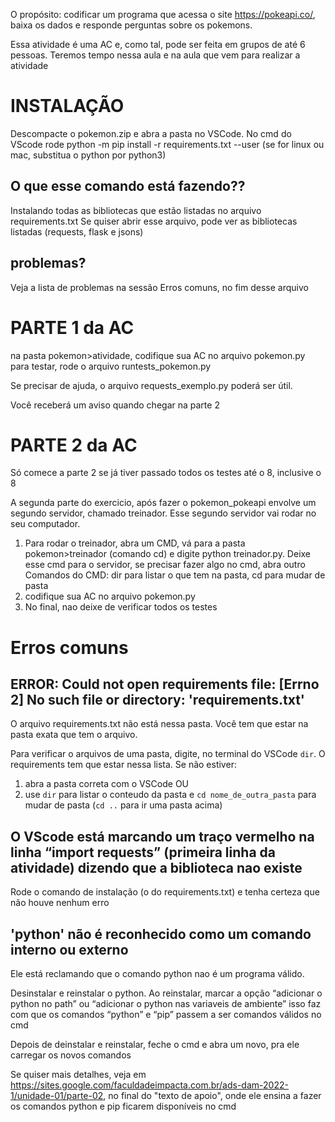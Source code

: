 O propósito: codificar um programa que acessa o site https://pokeapi.co/,
baixa os dados e responde perguntas sobre os pokemons.

Essa atividade é uma AC e, como tal, pode ser feita em grupos de até 6 pessoas.
Teremos tempo nessa aula e na aula que vem para realizar a atividade

# INSTALAÇÃO

Descompacte o pokemon.zip e abra a pasta no VSCode. No cmd do VScode rode 
python -m pip install -r requirements.txt --user 
(se for linux ou mac, substitua o python por python3)

## O que esse comando está fazendo??

Instalando todas as bibliotecas que estão listadas no arquivo requirements.txt
Se quiser abrir esse arquivo, pode ver as bibliotecas listadas (requests, flask e jsons)

## problemas?

Veja a lista de problemas na sessão Erros comuns, no fim desse arquivo

# PARTE 1 da AC

na pasta pokemon>atividade, codifique sua AC no arquivo pokemon.py
para testar, rode o arquivo runtests_pokemon.py

Se precisar de ajuda, o arquivo requests_exemplo.py poderá ser útil.

Você receberá um aviso quando chegar na parte 2

# PARTE 2 da AC

Só comece a parte 2 se já tiver passado todos os testes até o 8, inclusive o 8

A segunda parte do exercicio, após fazer o pokemon_pokeapi
envolve um segundo servidor, chamado treinador. Esse segundo servidor
vai rodar no seu computador.

1) Para rodar o treinador, abra um CMD, vá para a pasta pokemon>treinador (comando cd) e digite python treinador.py. Deixe esse cmd para o servidor, se precisar fazer algo no cmd, abra outro
Comandos do CMD: dir para listar o que tem na pasta, cd para mudar de pasta
2) codifique sua AC no arquivo pokemon.py
3) No final, nao deixe de verificar todos os testes



# Erros comuns

## ERROR: Could not open requirements file: [Errno 2] No such file or directory: 'requirements.txt'
O arquivo requirements.txt não está nessa pasta. Você tem que estar na pasta exata que tem o arquivo.

Para verificar o arquivos de uma pasta, digite, no terminal do VSCode `dir`. 
O requirements tem que estar nessa lista. Se não estiver:
1. abra a pasta correta com o VSCode
OU 
2. use `dir` para listar o conteudo da pasta e `cd nome_de_outra_pasta` para mudar de pasta
   (`cd ..` para ir uma pasta acima)

## O VScode está marcando um traço vermelho na linha “import requests” (primeira linha da atividade) dizendo que a biblioteca nao existe

Rode o comando de instalação (o do requirements.txt) e tenha certeza que não houve nenhum erro

## 'python' não é reconhecido  como um comando interno ou externo
Ele está reclamando que o comando python nao é um programa válido.

Desinstalar e reinstalar o python. Ao reinstalar, marcar a opção “adicionar o python no path” ou “adicionar o python nas variaveis de ambiente” isso faz com que os comandos “python” e “pip” passem a ser comandos válidos no cmd

Depois de deinstalar e reinstalar, feche o cmd e abra um novo, pra ele carregar os novos comandos

Se quiser mais detalhes, veja em https://sites.google.com/faculdadeimpacta.com.br/ads-dam-2022-1/unidade-01/parte-02, no final do "texto de apoio", onde ele ensina a fazer os comandos python e pip ficarem disponíveis no cmd

